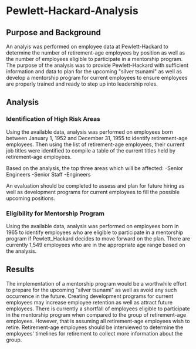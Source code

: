 # Pewlett-Hackard-Analysis

## Purpose and Background
 An analyis was performed on employee data at Pewlett-Hackard to determine the number of retirement-age employees by position as well as the number of employees eligible to participate in a mentorship program. The purpose of the analysis was to provide Pewlett-Hackard with sufficient information and data to plan for the upcoming "silver tsunami" as well as develop a mentorship program for current employees to ensure employees are properly trained and ready to step up into leadership roles.

## Analysis
### Identification of High Risk Areas
Using the available data, analysis was performed on employees born between January 1, 1952 and December 31, 1955 to identify retirement-age employees. Then using the list of retirement-age employees, their current job titles were identified to compile a table of the current titles held by retirement-age employees. 

Based on the analysis, the top three areas which will be affected: 
-Senior Engineers
-Senior Staff
-Engineers

An evaluation should be completed to assess and plan for future hiring as well as development programs for current employees to fill the possible upcoming positions.

### Eligibility for Mentorship Program
Using the available data, analysis was performed on employees born in 1965 to identify employees who are eligible to participate in a mentorship program if Pewlett_Hackard decides to move forward on the plan. There are currently 1,549 employees who are in the appropriate age range based on the analysis. 

## Results
The implementation of a mentorship program would be a worthwhile effort to prepare for the upcoming "silver tsunami" as well as avoid any such occurrence in the future. Creating development programs for current employees may increase employee retention as well as attract future employees. There is currently a shortfall of employees eligible to participate in the mentorship program when compared to the group of retirement-age employees. However, that is assuming all retirement-age employees wish to retire. Retirement-age employees should be interviewed to determine the employees' timelines for retirement to collect more information about the group.

